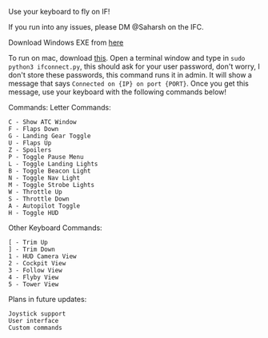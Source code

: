 Use your keyboard to fly on IF!

If you run into any issues, please DM @Saharsh on the IFC.

Download Windows EXE from [here](https://drive.google.com/file/d/1Y9D7noPvGynDlAhtK5pFFgkRG-KeLDo3/view?usp=sharing)

To run on mac, download [this](https://drive.google.com/drive/folders/1LMtD6M-zXc3pr5jsMfhEVkyrCYRauJFs?usp=sharing). Open a terminal window and type in `sudo python3 ifconnect.py`, this should ask for your user password, don't worry, I don't store these passwords, this command runs it in admin. It will show a message that says `Connected on {IP} on port {PORT}`. Once you get this message, use your keyboard with the following commands below!

Commands:
Letter Commands:

	C - Show ATC Window
	F - Flaps Down
	G - Landing Gear Toggle
	U - Flaps Up
	Z - Spoilers
	P - Toggle Pause Menu
	L - Toggle Landing Lights
	B - Toggle Beacon Light
	N - Toggle Nav Light
	M - Toggle Strobe Lights
	W - Throttle Up
	S - Throttle Down
	A - Autopilot Toggle
	H - Toggle HUD

Other Keyboard Commands:

	[ - Trim Up
	] - Trim Down
	1 - HUD Camera View
	2 - Cockpit View
	3 - Follow View
	4 - Flyby View
	5 - Tower View

Plans in future updates:

	Joystick support
	User interface
	Custom commands

